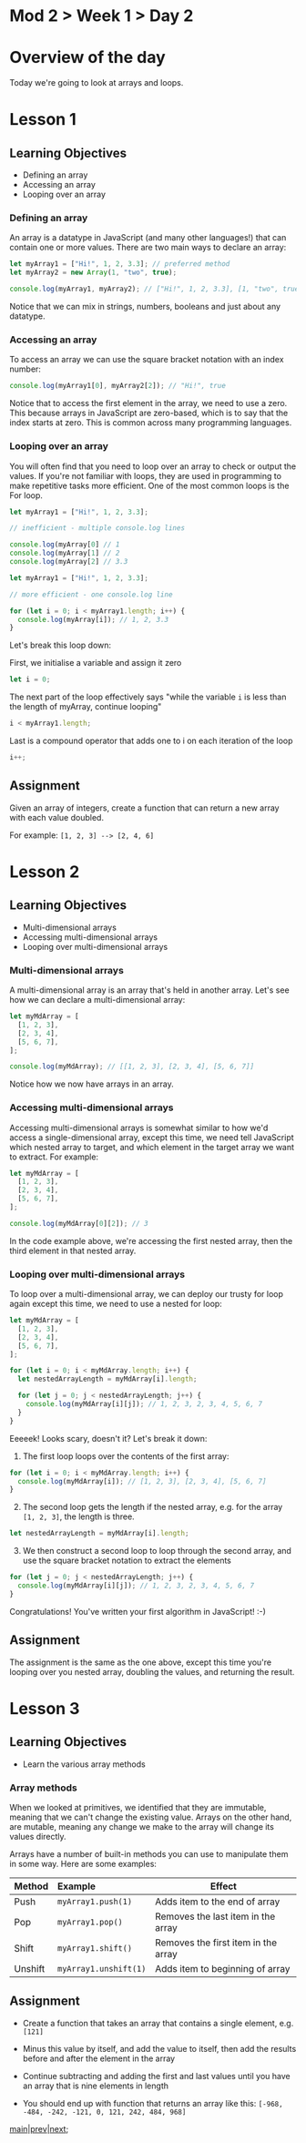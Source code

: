 # Mod 2 > Week 1 > Day 2

# Overview of the day

Today we're going to look at arrays and loops.

# Lesson 1

## Learning Objectives

- Defining an array
- Accessing an array
- Looping over an array

### Defining an array

An array is a datatype in JavaScript (and many other languages!) that can contain one or more values. There are two main ways to declare an array:

```javascript
let myArray1 = ["Hi!", 1, 2, 3.3]; // preferred method
let myArray2 = new Array(1, "two", true);

console.log(myArray1, myArray2); // ["Hi!", 1, 2, 3.3], [1, "two", true]
```

Notice that we can mix in strings, numbers, booleans and just about any datatype.

### Accessing an array

To access an array we can use the square bracket notation with an index number:

```javascript
console.log(myArray1[0], myArray2[2]); // "Hi!", true
```

Notice that to access the first element in the array, we need to use a zero. This because arrays in JavaScript are zero-based, which is to say that the index starts at zero. This is common across many programming languages.

### Looping over an array

You will often find that you need to loop over an array to check or output the values. If you're not familiar with loops, they are used in programming to make repetitive tasks more efficient. One of the most common loops is the For loop.

```javascript
let myArray1 = ["Hi!", 1, 2, 3.3];

// inefficient - multiple console.log lines

console.log(myArray[0] // 1
console.log(myArray[1] // 2
console.log(myArray[2] // 3.3
```

```javascript
let myArray1 = ["Hi!", 1, 2, 3.3];

// more efficient - one console.log line

for (let i = 0; i < myArray1.length; i++) {
  console.log(myArray[i]); // 1, 2, 3.3
}
```

Let's break this loop down:

First, we initialise a variable and assign it zero

```javascript
let i = 0;
```

The next part of the loop effectively says "while the variable `i` is less than the length of myArray, continue looping"

```javascript
i < myArray1.length;
```

Last is a compound operator that adds one to i on each iteration of the loop

```javascript
i++;
```

## Assignment

Given an array of integers, create a function that can return a new array with each value doubled.

For example: `[1, 2, 3] --> [2, 4, 6]`

# Lesson 2

## Learning Objectives

- Multi-dimensional arrays
- Accessing multi-dimensional arrays
- Looping over multi-dimensional arrays

### Multi-dimensional arrays

A multi-dimensional array is an array that's held in another array. Let's see how we can declare a multi-dimensional array:

```javascript
let myMdArray = [
  [1, 2, 3],
  [2, 3, 4],
  [5, 6, 7],
];

console.log(myMdArray); // [[1, 2, 3], [2, 3, 4], [5, 6, 7]]
```

Notice how we now have arrays in an array.

### Accessing multi-dimensional arrays

Accessing multi-dimensional arrays is somewhat similar to how we'd access a single-dimensional array, except this time, we need tell JavaScript which nested array to target, and which element in the target array we want to extract. For example:

```javascript
let myMdArray = [
  [1, 2, 3],
  [2, 3, 4],
  [5, 6, 7],
];

console.log(myMdArray[0][2]); // 3
```

In the code example above, we're accessing the first nested array, then the third element in that nested array.

### Looping over multi-dimensional arrays

To loop over a multi-dimensional array, we can deploy our trusty for loop again except this time, we need to use a nested for loop:

```javascript
let myMdArray = [
  [1, 2, 3],
  [2, 3, 4],
  [5, 6, 7],
];

for (let i = 0; i < myMdArray.length; i++) {
  let nestedArrayLength = myMdArray[i].length;

  for (let j = 0; j < nestedArrayLength; j++) {
    console.log(myMdArray[i][j]); // 1, 2, 3, 2, 3, 4, 5, 6, 7
  }
}
```

Eeeeek! Looks scary, doesn't it? Let's break it down:

1. The first loop loops over the contents of the first array:

```javascript
for (let i = 0; i < myMdArray.length; i++) {
  console.log(myMdArray[i]); // [1, 2, 3], [2, 3, 4], [5, 6, 7]
}
```

2. The second loop gets the length if the nested array, e.g. for the array `[1, 2, 3]`, the length is three.

```javascript
let nestedArrayLength = myMdArray[i].length;
```

3. We then construct a second loop to loop through the second array, and use the square bracket notation to extract the elements

```javascript
for (let j = 0; j < nestedArrayLength; j++) {
  console.log(myMdArray[i][j]); // 1, 2, 3, 2, 3, 4, 5, 6, 7
}
```

Congratulations! You've written your first algorithm in JavaScript! :-)

## Assignment

The assignment is the same as the one above, except this time you're looping over you nested array, doubling the values, and returning the result.

# Lesson 3

## Learning Objectives

- Learn the various array methods

### Array methods

When we looked at primitives, we identified that they are immutable, meaning that we can't change the existing value. Arrays on the other hand, are mutable, meaning any change we make to the array will change its values directly.

Arrays have a number of built-in methods you can use to manipulate them in some way. Here are some examples:

| Method  | Example               | Effect                              |
| :------ | :-------------------- | ----------------------------------- |
| Push    | `myArray1.push(1)`    | Adds item to the end of array       |
| Pop     | `myArray1.pop()`      | Removes the last item in the array  |
| Shift   | `myArray1.shift()`    | Removes the first item in the array |
| Unshift | `myArray1.unshift(1)` | Adds item to beginning of array     |

## Assignment

- Create a function that takes an array that contains a single element, e.g. `[121]`

- Minus this value by itself, and add the value to itself, then add the results before and after the element in the array

- Continue subtracting and adding the first and last values until you have an array that is nine elements in length

- You should end up with function that returns an array like this: 
`[-968, -484, -242, -121, 0, 121, 242, 484, 968]`


[main](/swe)|[prev](/swe/mod2/wk1/day1.html)|[next](/swe/mod2/wk1/day3.html);
